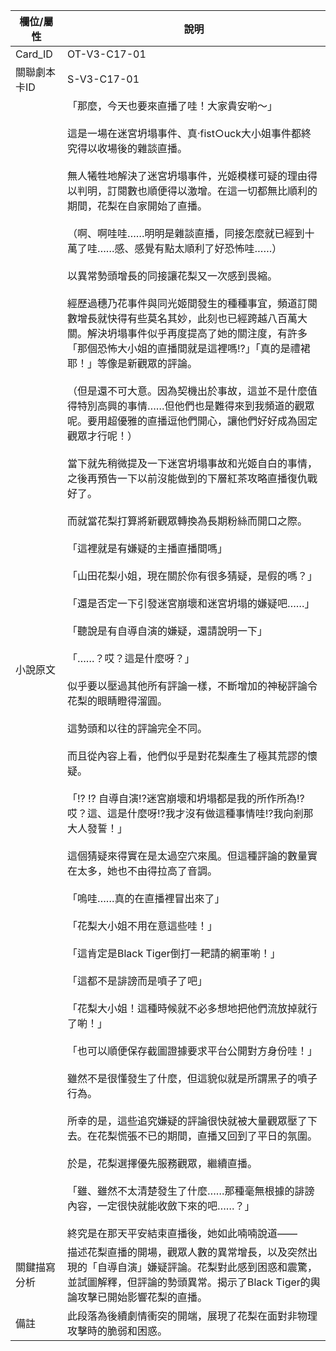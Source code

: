 | 欄位/屬性 | 說明 |
|---|---|
| Card_ID | OT-V3-C17-01 |
| 關聯劇本卡ID | S-V3-C17-01 |
| 小說原文 | 「那麼，今天也要來直播了哇！大家貴安喲～」<br><br>這是一場在迷宮坍塌事件、真‧fist○uck大小姐事件都終究得以收場後的雜談直播。<br><br>無人犧牲地解決了迷宮坍塌事件，光姬模樣可疑的理由得以判明，訂閱數也順便得以激增。在這一切都無比順利的期間，花梨在自家開始了直播。<br><br>（啊、啊哇哇……明明是雜談直播，同接怎麼就已經到十萬了哇……感、感覺有點太順利了好恐怖哇……）<br><br>以異常勢頭增長的同接讓花梨又一次感到畏縮。<br><br>經歷過穗乃花事件與同光姬間發生的種種事宜，頻道訂閱數增長就快得有些莫名其妙，此刻也已經跨越八百萬大關。解決坍塌事件似乎再度提高了她的關注度，有許多「那個恐怖大小姐的直播間就是這裡嗎!?」「真的是禮裙耶！」等像是新觀眾的評論。<br><br>（但是還不可大意。因為契機出於事故，這並不是什麼值得特別高興的事情……但他們也是難得來到我頻道的觀眾呢。要用超優雅的直播逗他們開心，讓他們好好成為固定觀眾才行呢！）<br><br>當下就先稍微提及一下迷宮坍塌事故和光姬自白的事情，之後再預告一下以前沒能做到的下層紅茶攻略直播復仇戰好了。<br><br>而就當花梨打算將新觀眾轉換為長期粉絲而開口之際。<br><br>「這裡就是有嫌疑的主播直播間嗎」<br><br>「山田花梨小姐，現在關於你有很多猜疑，是假的嗎？」<br><br>「還是否定一下引發迷宮崩壞和迷宮坍塌的嫌疑吧……」<br><br>「聽說是有自導自演的嫌疑，還請說明一下」<br><br>「……？哎？這是什麼呀？」<br><br>似乎要以壓過其他所有評論一樣，不斷增加的神秘評論令花梨的眼睛瞪得溜圓。<br><br>這勢頭和以往的評論完全不同。<br><br>而且從內容上看，他們似乎是對花梨產生了極其荒謬的懷疑。<br><br>「!? !? 自導自演!?迷宮崩壞和坍塌都是我的所作所為!?哎？這、這是什麼呀!?我才沒有做這種事情哇!?我向剎那大人發誓！」<br><br>這個猜疑來得實在是太過空穴來風。但這種評論的數量實在太多，她也不由得拉高了音調。<br><br>「嗚哇……真的在直播裡冒出來了」<br><br>「花梨大小姐不用在意這些哇！」<br><br>「這肯定是Black Tiger倒打一耙請的網軍喲！」<br><br>「這都不是誹謗而是噴子了吧」<br><br>「花梨大小姐！這種時候就不必多想地把他們流放掉就行了喲！」<br><br>「也可以順便保存截圖證據要求平台公開對方身份哇！」<br><br>雖然不是很懂發生了什麼，但這貌似就是所謂黑子的噴子行為。<br><br>所幸的是，這些追究嫌疑的評論很快就被大量觀眾壓了下去。在花梨慌張不已的期間，直播又回到了平日的氛圍。<br><br>於是，花梨選擇優先服務觀眾，繼續直播。<br><br>「雖、雖然不太清楚發生了什麼……那種毫無根據的誹謗內容，一定很快就能收斂下來的吧……？」<br><br>終究是在那天平安結束直播後，她如此喃喃說道—— |
| 關鍵描寫分析 | 描述花梨直播的開場，觀眾人數的異常增長，以及突然出現的「自導自演」嫌疑評論。花梨對此感到困惑和震驚，並試圖解釋，但評論的勢頭異常。揭示了Black Tiger的輿論攻擊已開始影響花梨的直播。 |
| 備註 | 此段落為後續劇情衝突的開端，展現了花梨在面對非物理攻擊時的脆弱和困惑。
